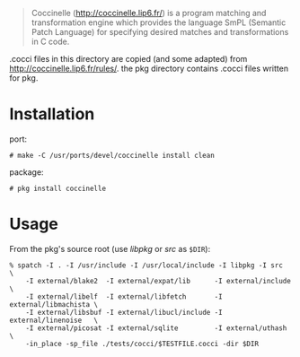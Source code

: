 > Coccinelle (http://coccinelle.lip6.fr/) is a program matching and
> transformation engine which provides the language SmPL (Semantic Patch
> Language) for specifying desired matches and transformations in C code.

.cocci files in this directory are copied (and some adapted) from
http://coccinelle.lip6.fr/rules/. the pkg directory contains .cocci files
written for pkg.

Installation
============

port:

	# make -C /usr/ports/devel/coccinelle install clean

package:

	# pkg install coccinelle

Usage
=====
From the pkg's source root (use _libpkg_ or _src_ as `$DIR`):

	% spatch -I . -I /usr/include -I /usr/local/include -I libpkg -I src       \
		-I external/blake2  -I external/expat/lib      -I external/include     \
		-I external/libelf  -I external/libfetch       -I external/libmachista \
		-I external/libsbuf -I external/libucl/include -I external/linenoise   \
		-I external/picosat -I external/sqlite         -I external/uthash      \
		-in_place -sp_file ./tests/cocci/$TESTFILE.cocci -dir $DIR
